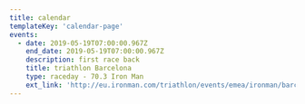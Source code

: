 ```yaml
---
title: calendar
templateKey: 'calendar-page'
events:
  - date: 2019-05-19T07:00:00.967Z
    end_date: 2019-05-19T07:00:00.967Z
    description: first race back
    title: triathlon Barcelona
    type: raceday - 70.3 Iron Man
    ext_link: 'http://eu.ironman.com/triathlon/events/emea/ironman/barcelona.aspx'
---
```

